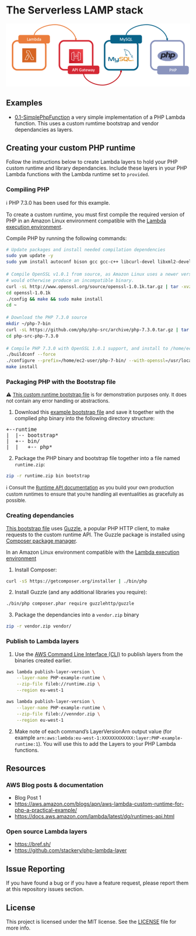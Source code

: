# The Serverless LAMP stack 

![The Serverless LAMP stack](repository-resources/serverless-lamp-stack.png "The Serverless LAMP stack")

## Examples ##
- [0.1-SimplePhpFunction](https://github.com/bls20AWS/serverelss-php/tree/master/0.1-SimplePhpFunction) a very simple implementation of a PHP Lambda function. This uses a custom rumtime bootstrap and vendor dependancies as layers.




## Creating your custom PHP runtime ##
Follow the instructions below to create Lambda layers to hold your PHP custom runtime and library dependancies. Include these layers in your PHP Lambda functions with the Lambda runtime set to `provided`.

### Compiling PHP ###
:information_source: PHP 7.3.0 has been used for this example.

To create a custom runtime, you must first compile the required version of PHP in an Amazon Linux environment compatible with the [Lambda execution environment](https://docs.aws.amazon.com/lambda/latest/dg/current-supported-versions.html). 

Compile PHP by running the following commands:

```bash
# Update packages and install needed compilation dependencies
sudo yum update -y
sudo yum install autoconf bison gcc gcc-c++ libcurl-devel libxml2-devel -y

# Compile OpenSSL v1.0.1 from source, as Amazon Linux uses a newer version than the Lambda Execution Environment, which
# would otherwise produce an incompatible binary.
curl -sL http://www.openssl.org/source/openssl-1.0.1k.tar.gz | tar -xvz
cd openssl-1.0.1k
./config && make && sudo make install
cd ~

# Download the PHP 7.3.0 source
mkdir ~/php-7-bin
curl -sL https://github.com/php/php-src/archive/php-7.3.0.tar.gz | tar -xvz
cd php-src-php-7.3.0

# Compile PHP 7.3.0 with OpenSSL 1.0.1 support, and install to /home/ec2-user/php-7-bin
./buildconf --force
./configure --prefix=/home/ec2-user/php-7-bin/ --with-openssl=/usr/local/ssl --with-curl --with-zlib
make install
```

### Packaging PHP with the Bootstrap file ###

:warning: <font size="2">[This custom runtime bootstrap file](/bootstrap) is for demonstration purposes only. It does not contain any error handling or abstractions.</font>

1. Download this [example bootstrap file](/bootstrap) and save it together with the complied php binary into the following directory structure:
<pre>
+--runtime
|  |-- bootstrap*
|  +-- bin/
|  |   +-- php*
</pre>

2. Package the PHP binary and bootstrap file together into a file named `runtime.zip`:

```bash
zip -r runtime.zip bin bootstrap
```

:information_source: <font size="2">Consult the [Runtime API documentation](https://docs.aws.amazon.com/lambda/latest/dg/runtimes-api.html) as you build your own production custom runtimes to ensure that you’re handling all eventualities as gracefully as possible.</font>

### Creating dependancies ###

[This bootstrap file](/bootstrap) uses [Guzzle](https://github.com/guzzle/guzzle), a popular PHP HTTP client, to make requests to the custom runtime API.  The Guzzle package is installed using [Composer package manager](https://getcomposer.org/).

In an Amazon Linux environment compatible with the [Lambda execution environment](https://docs.aws.amazon.com/lambda/latest/dg/current-supported-versions.html)

1. Install Composer:
```bash
curl -sS https://getcomposer.org/installer | ./bin/php
```
2.  Install Guzzle (and any additional libraries you require):
```bash
./bin/php composer.phar require guzzlehttp/guzzle
```
3. Package the dependancies into a `vendor.zip` binary
```bash
zip -r vendor.zip vendor/
```

### Publish to Lambda layers ###
1.	Use the [AWS Command Line Interface (CLI)](https://aws.amazon.com/cli/) to publish layers from the binaries created earlier. 

```bash
aws lambda publish-layer-version \
    --layer-name PHP-example-runtime \
    --zip-file fileb://runtime.zip \
    --region eu-west-1
```

```bash
aws lambda publish-layer-version \
    --layer-name PHP-example-runtime \
    --zip-file fileb://venndor.zip \
    --region eu-west-1
```
2.	Make note of each command’s LayerVersionArn output value (for example `arn:aws:lambda:eu-west-1:XXXXXXXXXXXX:layer:PHP-example-runtime:1`). You will use this to add the Layers to your PHP Lambda functions.




## Resources
### AWS Blog posts & documentation
* Blog Post 1
* https://aws.amazon.com/blogs/apn/aws-lambda-custom-runtime-for-php-a-practical-example/
* https://docs.aws.amazon.com/lambda/latest/dg/runtimes-api.html

### Open source Lambda layers
* https://bref.sh/
* https://github.com/stackery/php-lambda-layer


## Issue Reporting

If you have found a bug or if you have a feature request, please report them at this repository issues section.

## License

This project is licensed under the MIT license. See the [LICENSE](../LICENSE) file for more info.
